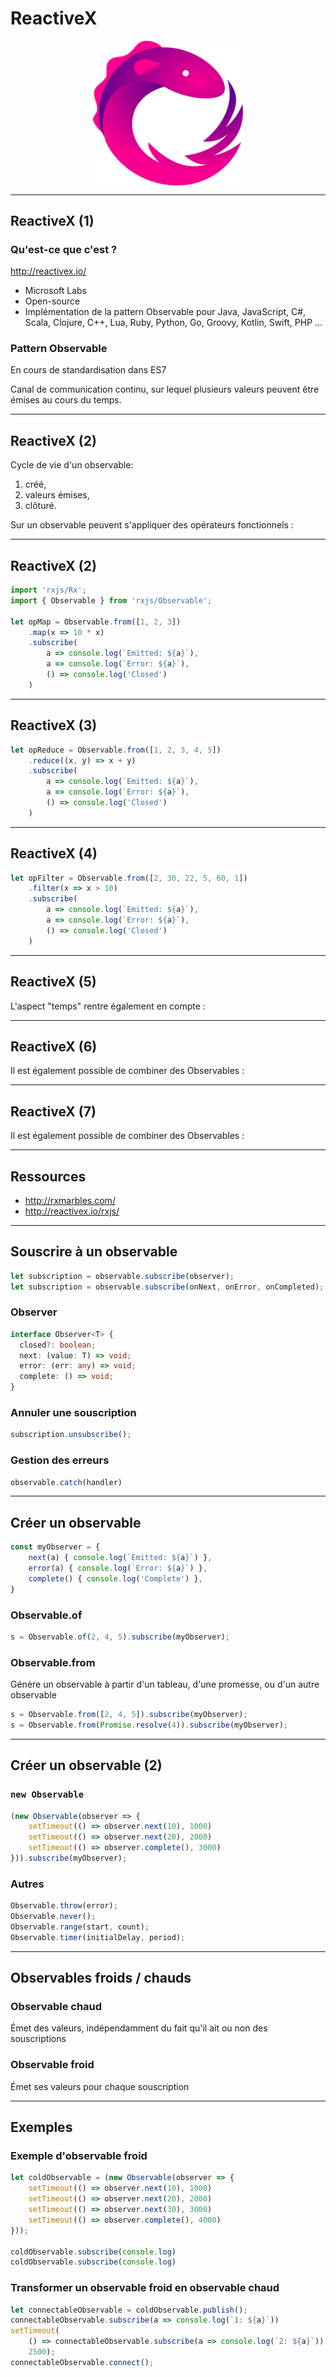 # ReactiveX

<img src="resources/reactivex.svg" class="plain" style="width: 25vw; display: block; margin: 0 auto">

---

## ReactiveX (1)
### Qu'est-ce que c'est ?

http://reactivex.io/

* Microsoft Labs
* Open-source
* Implémentation de la pattern Observable pour Java, JavaScript, C#, Scala, Clojure, C++, Lua, Ruby, Python, Go, Groovy, Kotlin, Swift, PHP ...

### Pattern Observable

En cours de standardisation dans ES7

Canal de communication continu, sur lequel plusieurs valeurs peuvent être émises au cours du temps.

---

## ReactiveX (2)

Cycle de vie d'un observable:

1. créé,
2. valeurs émises,
3. clôturé.

Sur un observable peuvent s'appliquer des opérateurs fonctionnels :

<rx-marbles key="map"></rx-marbles>

---

## ReactiveX (2)

<rx-marbles key="map"></rx-marbles>

```typescript
import 'rxjs/Rx';
import { Observable } from 'rxjs/Observable';

let opMap = Observable.from([1, 2, 3])
    .map(x => 10 * x)
    .subscribe(
        a => console.log(`Emitted: ${a}`),
        a => console.log(`Error: ${a}`),
        () => console.log('Closed')
    )
```

---

## ReactiveX (3)

<rx-marbles key="reduce"></rx-marbles>

```typescript
let opReduce = Observable.from([1, 2, 3, 4, 5])
    .reduce((x, y) => x + y)
    .subscribe(
        a => console.log(`Emitted: ${a}`),
        a => console.log(`Error: ${a}`),
        () => console.log('Closed')
    )
```

---

## ReactiveX (4)

<rx-marbles key="filter"></rx-marbles>

```typescript
let opFilter = Observable.from([2, 30, 22, 5, 60, 1])
    .filter(x => x > 10)
    .subscribe(
        a => console.log(`Emitted: ${a}`),
        a => console.log(`Error: ${a}`),
        () => console.log('Closed')
    )
```

---

## ReactiveX (5)

L'aspect "temps" rentre également en compte :

<rx-marbles key="debounce"></rx-marbles>

---

## ReactiveX (6)

Il est également possible de combiner des Observables :

<rx-marbles key="merge"></rx-marbles>

---

## ReactiveX (7)

Il est également possible de combiner des Observables :

<rx-marbles key="combineLatest"></rx-marbles>

---

## Ressources

* http://rxmarbles.com/
* http://reactivex.io/rxjs/

---

## Souscrire à un observable

```typescript
let subscription = observable.subscribe(observer);
let subscription = observable.subscribe(onNext, onError, onCompleted);
```

### Observer

```typescript
interface Observer<T> {
  closed?: boolean;
  next: (value: T) => void;
  error: (err: any) => void;
  complete: () => void;
}
```

### Annuler une souscription

```typescript
subscription.unsubscribe();
```

### Gestion des erreurs

```typescript
observable.catch(handler)
```

---

## Créer un observable

```typescript
const myObserver = {
    next(a) { console.log(`Emitted: ${a}`) },
    error(a) { console.log(`Error: ${a}`) },
    complete() { console.log('Complete') },
}
```

### Observable.of

```typescript
s = Observable.of(2, 4, 5).subscribe(myObserver);
```

### Observable.from

Génère un observable à partir d'un tableau, d'une promesse, ou d'un autre observable

```typescript
s = Observable.from([2, 4, 5]).subscribe(myObserver);
s = Observable.from(Promise.resolve(4)).subscribe(myObserver);
```

---

## Créer un observable (2)

### `new Observable`

```typescript
(new Observable(observer => {
    setTimeout(() => observer.next(10), 1000)
    setTimeout(() => observer.next(20), 2000)
    setTimeout(() => observer.complete(), 3000)
})).subscribe(myObserver);
```

### Autres

```typescript
Observable.throw(error);
Observable.never();
Observable.range(start, count);
Observable.timer(initialDelay, period);
```

---

## Observables froids / chauds

### Observable chaud

Émet des valeurs, indépendamment du fait qu'il ait ou non des souscriptions

<div style="text-align: center">
    <i class="fa fa-4x fa-tv"></i>
</div>

### Observable froid

Émet ses valeurs pour chaque souscription

<div style="text-align: center">
    <i class="fa fa-4x fa-youtube"></i>
</div>

---

## Exemples

### Exemple d'observable froid

```typescript
let coldObservable = (new Observable(observer => {
    setTimeout(() => observer.next(10), 1000)
    setTimeout(() => observer.next(20), 2000)
    setTimeout(() => observer.next(30), 3000)
    setTimeout(() => observer.complete(), 4000)
}));

coldObservable.subscribe(console.log)
coldObservable.subscribe(console.log)
```

### Transformer un observable froid en observable chaud

```typescript
let connectableObservable = coldObservable.publish();
connectableObservable.subscribe(a => console.log(`1: ${a}`))
setTimeout(
    () => connectableObservable.subscribe(a => console.log(`2: ${a}`)),
    2500);
connectableObservable.connect();
```
